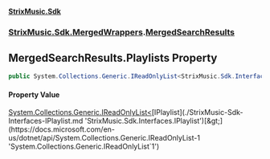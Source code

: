 #### [StrixMusic.Sdk](./index.md 'index')
### [StrixMusic.Sdk.MergedWrappers](./StrixMusic-Sdk-MergedWrappers.md 'StrixMusic.Sdk.MergedWrappers').[MergedSearchResults](./StrixMusic-Sdk-MergedWrappers-MergedSearchResults.md 'StrixMusic.Sdk.MergedWrappers.MergedSearchResults')
## MergedSearchResults.Playlists Property
```csharp
public System.Collections.Generic.IReadOnlyList<StrixMusic.Sdk.Interfaces.IPlaylist> Playlists { get; }
```
#### Property Value
[System.Collections.Generic.IReadOnlyList&lt;](https://docs.microsoft.com/en-us/dotnet/api/System.Collections.Generic.IReadOnlyList-1 'System.Collections.Generic.IReadOnlyList`1')[IPlaylist](./StrixMusic-Sdk-Interfaces-IPlaylist.md 'StrixMusic.Sdk.Interfaces.IPlaylist')[&gt;](https://docs.microsoft.com/en-us/dotnet/api/System.Collections.Generic.IReadOnlyList-1 'System.Collections.Generic.IReadOnlyList`1')  
